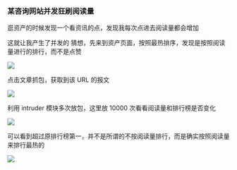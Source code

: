 ### 某咨询网站并发狂刷阅读量

逛资产的时候发现一个看资讯的点，发现我每次点进去阅读量都会增加

这就让我产生了并发的 猜想，先来到资产页面，按照最热排序，发现是按照阅读量进行的排行，而不是点赞

![](https://pic1.imgdb.cn/item/68afcdd458cb8da5c857e435.png)

点击文章抓包，获取到该 URL 的报文

![](https://pic1.imgdb.cn/item/68afcded58cb8da5c857e598.png)

利用 intruder 模块多次放包，这里放 10000 次看看阅读量和排行榜是否变化

![](https://pic1.imgdb.cn/item/68afce0258cb8da5c857e6c2.png)

可以看到超过原排行榜第一，并不是所谓的不按阅读量排行，而是确实按照阅读量来排行最热的

![](https://pic1.imgdb.cn/item/68afce0e58cb8da5c857e75e.png)